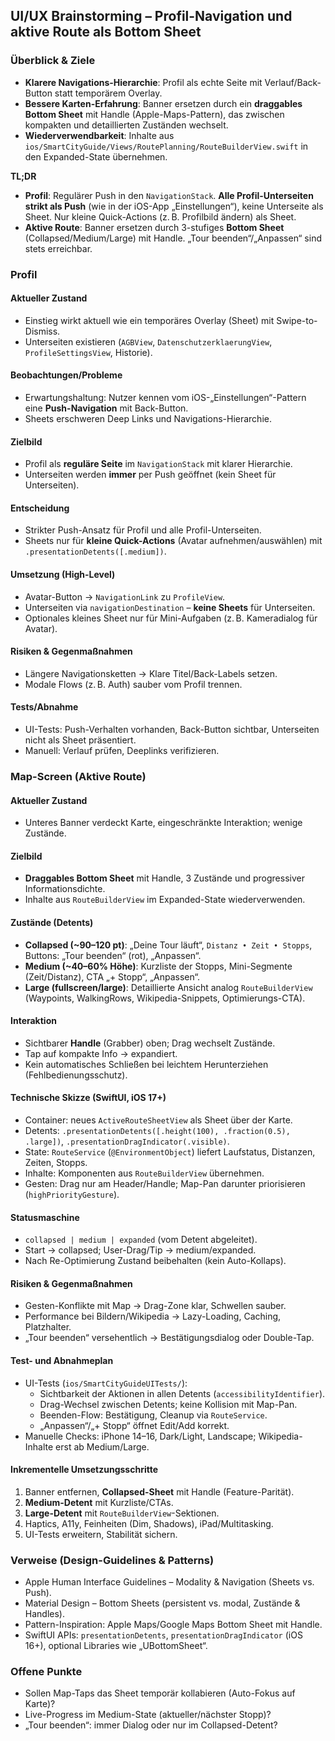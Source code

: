 ## UI/UX Brainstorming – Profil-Navigation und aktive Route als Bottom Sheet

### Überblick & Ziele
- **Klarere Navigations-Hierarchie**: Profil als echte Seite mit Verlauf/Back-Button statt temporärem Overlay.
- **Bessere Karten-Erfahrung**: Banner ersetzen durch ein **draggables Bottom Sheet** mit Handle (Apple-Maps-Pattern), das zwischen kompakten und detaillierten Zuständen wechselt.
- **Wiederverwendbarkeit**: Inhalte aus `ios/SmartCityGuide/Views/RoutePlanning/RouteBuilderView.swift` in den Expanded-State übernehmen.

**TL;DR**
- **Profil**: Regulärer Push in den `NavigationStack`. **Alle Profil-Unterseiten strikt als Push** (wie in der iOS-App „Einstellungen“), keine Unterseite als Sheet. Nur kleine Quick-Actions (z. B. Profilbild ändern) als Sheet.
- **Aktive Route**: Banner ersetzen durch 3-stufiges **Bottom Sheet** (Collapsed/Medium/Large) mit Handle. „Tour beenden“/„Anpassen“ sind stets erreichbar.

### Profil
#### Aktueller Zustand
- Einstieg wirkt aktuell wie ein temporäres Overlay (Sheet) mit Swipe-to-Dismiss.
- Unterseiten existieren (`AGBView`, `DatenschutzerklaerungView`, `ProfileSettingsView`, Historie).

#### Beobachtungen/Probleme
- Erwartungshaltung: Nutzer kennen vom iOS-„Einstellungen“-Pattern eine **Push-Navigation** mit Back-Button.
- Sheets erschweren Deep Links und Navigations-Hierarchie.

#### Zielbild
- Profil als **reguläre Seite** im `NavigationStack` mit klarer Hierarchie.
- Unterseiten werden **immer** per Push geöffnet (kein Sheet für Unterseiten).

#### Entscheidung
- Strikter Push-Ansatz für Profil und alle Profil-Unterseiten.
- Sheets nur für **kleine Quick-Actions** (Avatar aufnehmen/auswählen) mit `.presentationDetents([.medium])`.

#### Umsetzung (High-Level)
- Avatar-Button → `NavigationLink` zu `ProfileView`.
- Unterseiten via `navigationDestination` – **keine Sheets** für Unterseiten.
- Optionales kleines Sheet nur für Mini-Aufgaben (z. B. Kameradialog für Avatar).

#### Risiken & Gegenmaßnahmen
- Längere Navigationsketten → Klare Titel/Back-Labels setzen.
- Modale Flows (z. B. Auth) sauber vom Profil trennen.

#### Tests/Abnahme
- UI-Tests: Push-Verhalten vorhanden, Back-Button sichtbar, Unterseiten nicht als Sheet präsentiert.
- Manuell: Verlauf prüfen, Deeplinks verifizieren.

### Map-Screen (Aktive Route)
#### Aktueller Zustand
- Unteres Banner verdeckt Karte, eingeschränkte Interaktion; wenige Zustände.

#### Zielbild
- **Draggables Bottom Sheet** mit Handle, 3 Zustände und progressiver Informationsdichte.
- Inhalte aus `RouteBuilderView` im Expanded-State wiederverwenden.

#### Zustände (Detents)
- **Collapsed (~90–120 pt)**: „Deine Tour läuft“, `Distanz • Zeit • Stopps`, Buttons: „Tour beenden“ (rot), „Anpassen“.
- **Medium (~40–60% Höhe)**: Kurzliste der Stopps, Mini-Segmente (Zeit/Distanz), CTA „+ Stopp“, „Anpassen“.
- **Large (fullscreen/large)**: Detaillierte Ansicht analog `RouteBuilderView` (Waypoints, WalkingRows, Wikipedia-Snippets, Optimierungs-CTA).

#### Interaktion
- Sichtbarer **Handle** (Grabber) oben; Drag wechselt Zustände.
- Tap auf kompakte Info → expandiert.
- Kein automatisches Schließen bei leichtem Herunterziehen (Fehlbedienungsschutz).

#### Technische Skizze (SwiftUI, iOS 17+)
- Container: neues `ActiveRouteSheetView` als Sheet über der Karte.
- Detents: `.presentationDetents([.height(100), .fraction(0.5), .large])`, `.presentationDragIndicator(.visible)`.
- State: `RouteService` (`@EnvironmentObject`) liefert Laufstatus, Distanzen, Zeiten, Stopps.
- Inhalte: Komponenten aus `RouteBuilderView` übernehmen.
- Gesten: Drag nur am Header/Handle; Map-Pan darunter priorisieren (`highPriorityGesture`).

#### Statusmaschine
- `collapsed | medium | expanded` (vom Detent abgeleitet).
- Start → collapsed; User-Drag/Tip → medium/expanded.
- Nach Re-Optimierung Zustand beibehalten (kein Auto-Kollaps).

#### Risiken & Gegenmaßnahmen
- Gesten-Konflikte mit Map → Drag-Zone klar, Schwellen sauber.
- Performance bei Bildern/Wikipedia → Lazy-Loading, Caching, Platzhalter.
- „Tour beenden“ versehentlich → Bestätigungsdialog oder Double-Tap.

#### Test- und Abnahmeplan
- UI-Tests (`ios/SmartCityGuideUITests/`):
  - Sichtbarkeit der Aktionen in allen Detents (`accessibilityIdentifier`).
  - Drag-Wechsel zwischen Detents; keine Kollision mit Map-Pan.
  - Beenden-Flow: Bestätigung, Cleanup via `RouteService`.
  - „Anpassen“/„+ Stopp“ öffnet Edit/Add korrekt.
- Manuelle Checks: iPhone 14–16, Dark/Light, Landscape; Wikipedia-Inhalte erst ab Medium/Large.

#### Inkrementelle Umsetzungsschritte
1. Banner entfernen, **Collapsed-Sheet** mit Handle (Feature-Parität).
2. **Medium-Detent** mit Kurzliste/CTAs.
3. **Large-Detent** mit `RouteBuilderView`-Sektionen.
4. Haptics, A11y, Feinheiten (Dim, Shadows), iPad/Multitasking.
5. UI-Tests erweitern, Stabilität sichern.

### Verweise (Design-Guidelines & Patterns)
- Apple Human Interface Guidelines – Modality & Navigation (Sheets vs. Push).
- Material Design – Bottom Sheets (persistent vs. modal, Zustände & Handles).
- Pattern-Inspiration: Apple Maps/Google Maps Bottom Sheet mit Handle.
- SwiftUI APIs: `presentationDetents`, `presentationDragIndicator` (iOS 16+), optional Libraries wie „UBottomSheet“.

### Offene Punkte
- Sollen Map-Taps das Sheet temporär kollabieren (Auto-Fokus auf Karte)?
- Live-Progress im Medium-State (aktueller/nächster Stopp)?
- „Tour beenden“: immer Dialog oder nur im Collapsed-Detent?

